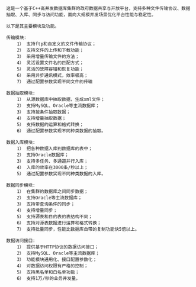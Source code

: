     这是一个基于C++高并发数据库集群的政府数据共享与开放平台，支持多种文件传输协议、数据抽取、入库、同步与访问功能，面向大规模并发场景优化平台性能与稳定性。

    以下是其主要模块及功能。
    
    传输模块:
        1） 支持ftp和自定义的文件传输协议；
        2） 支持文件的上传和下载功能；
        3） 采用增量传输文件的方法；
        4） 灵活设置文件名的匹配方式；
        5） 灵活的故障容错和恢复功能；
        6） 采用异步通讯模式，效率极高；
        7） 通过配置参数实现不同文件的传输
    
    数据抽取模块:
        1） 从源数据库中抽取数据，生成xml文件；
        2） 支持MySQL、Oracle等主流数据库；
        3） 支持按条件抽取数据；
        4） 支持增量抽取数据；
        5） 支持数据的运算和格式转换；
        6） 通过配置参数实现不同种类数据的抽取。
    
    数据入库模块:
        1） 把各种数据入库到数据库的表中；
        2） 支持Oracle数据库；
        3） 支持多任务、多通道并行入库；
        4） 入库的效率在3000条/秒以上；
        5） 通过配置参数实现不同种类数据的入库。
    
    数据同步模块:
        1） 在集群的数据库之间同步数据；
        2） 支持Oracle等主流数据库；
        3） 支持带查询条件的同步；
        4） 支持增量同步；
        5） 支持源表和目的表的表结构不同；
        6） 支持对源表数据进行运算和格式转换；
        7） 支持批量同步，性能比数据库自带的复制功能快5倍以上。
    
    数据访问接口:
        1） 提供基于HTTP协议的数据访问接口；
        2） 支持MySQL、Oracle等主流数据库；
        3） 功能模块通用化、接口配置参数化；
        4） 对数据访问权限有严格的控制；
        5） 支持黑名单和白名单功能；
        6） 支持1万/秒的业务并发量。
